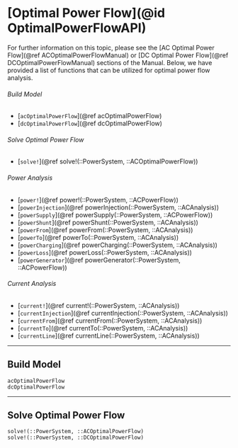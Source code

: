 # [Optimal Power Flow](@id OptimalPowerFlowAPI)

For further information on this topic, please see the [AC Optimal Power Flow](@ref ACOptimalPowerFlowManual) or [DC Optimal Power Flow](@ref DCOptimalPowerFlowManual) sections of the Manual. Below, we have provided a list of functions that can be utilized for optimal power flow analysis.

###### Build Model
* [`acOptimalPowerFlow`](@ref acOptimalPowerFlow)
* [`dcOptimalPowerFlow`](@ref dcOptimalPowerFlow)

###### Solve Optimal Power Flow
* [`solve!`](@ref solve!(::PowerSystem, ::ACOptimalPowerFlow))

###### Power Analysis
* [`power!`](@ref power!(::PowerSystem, ::ACPowerFlow))
* [`powerInjection`](@ref powerInjection(::PowerSystem, ::ACAnalysis))
* [`powerSupply`](@ref powerSupply(::PowerSystem, ::ACPowerFlow))
* [`powerShunt`](@ref powerShunt(::PowerSystem, ::ACAnalysis))
* [`powerFrom`](@ref powerFrom(::PowerSystem, ::ACAnalysis))
* [`powerTo`](@ref powerTo(::PowerSystem, ::ACAnalysis))
* [`powerCharging`](@ref powerCharging(::PowerSystem, ::ACAnalysis))
* [`powerLoss`](@ref powerLoss(::PowerSystem, ::ACAnalysis))
* [`powerGenerator`](@ref powerGenerator(::PowerSystem, ::ACPowerFlow))

###### Current Analysis
* [`current!`](@ref current!(::PowerSystem, ::ACAnalysis))
* [`currentInjection`](@ref currentInjection(::PowerSystem, ::ACAnalysis))
* [`currentFrom`](@ref currentFrom(::PowerSystem, ::ACAnalysis))
* [`currentTo`](@ref currentTo(::PowerSystem, ::ACAnalysis))
* [`currentLine`](@ref currentLine(::PowerSystem, ::ACAnalysis))

---

## Build Model
```@docs
acOptimalPowerFlow
dcOptimalPowerFlow
```

---

## Solve Optimal Power Flow
```@docs
solve!(::PowerSystem, ::ACOptimalPowerFlow)
solve!(::PowerSystem, ::DCOptimalPowerFlow)
```

